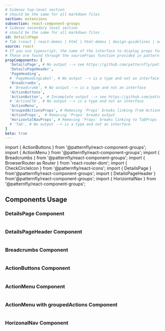 ```yaml
---
# Sidenav top-level section
# should be the same for all markdown files
section: extensions
subsection: react-component-groups
# Sidenav secondary level section
# should be the same for all markdown files
id: DetailsPage
# Tab (react | react-demos | html | html-demos | design-guidelines | accessibility)
source: react
# If you use typescript, the name of the interface to display props for
# These are found through the sourceProps function provided in patternfly-docs.source.js
propComponents: [
  'DetailsPage', # No output --> see https://github.com/patternfly/patternfly-org/issues/3423
  'DetailsPageHeader',
  'PageHeading',
  # 'PageHeadingLabel', # No output --> is a type and not an interface
  'Breadcrumbs',
  # 'Breadcrumb', # No output --> is a type and not an interface
  'ActionButtons',
  'ActionButton',  # Incomplete output --> see https://github.com/patternfly/patternfly-org/issues/3423
  # 'ActionCTA', # No output --> is a type and not an interface
  'ActionMenu',
  'GroupedActionsProps', # Removing 'Props' breaks linking from ActionProps
  'ActionProps',  # Removing 'Props' breaks output
  'HorizontalNavProps', # Removing 'Props' breaks linking to TabProps
  # 'Tab', # No output --> is a type and not an interface
]
beta: true
---
```


import { ActionButtons } from '@patternfly/react-component-groups';
import { ActionMenu } from '@patternfly/react-component-groups';
import { Breadcrumbs } from '@patternfly/react-component-groups';
import { BrowserRouter as Router } from 'react-router-dom';
import { CheckCircleIcon } from '@patternfly/react-icons';
import { DetailsPage } from'@patternfly/react-component-groups';
import { DetailsPageHeader } from'@patternfly/react-component-groups';
import { HorizontalNav } from '@patternfly/react-component-groups';

## Components Usage

### DetailsPage Component

```js file="./DetailsPageExample.tsx"

```

### DetailsPageHeader Component

```js file="./DetailsPageHeaderExample.tsx"

```

### Breadcrumbs Component

```js file="./BreadcrumbsExample.tsx"

```

### ActionButtons Component

```js file="./ActionButtonsExample.tsx"

```

### ActionMenu Component

```js file="./ActionMenuExample.tsx"

```

### ActionMenu with groupedActions Component

```js file="./ActionMenuGroupedExample.tsx"

```

### HorizonalNav Component

```js file="./HorizontalNavExample.tsx"

```
